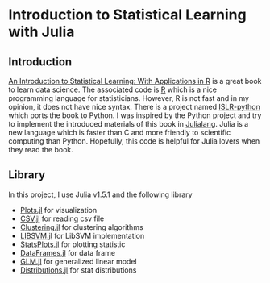 # Introduction to Statistical Learning with Julia

## Introduction
[An Introduction to Statistical Learning: With Applications in R](http://faculty.marshall.usc.edu/gareth-james/ISL/) is a great book to learn data science. The associated code is [R](https://www.r-project.org/about.html) which is a nice programming language for statisticians. However, R is not fast and in my opinion, it does not have nice syntax. There is a project named [ISLR-python](https://github.com/JWarmenhoven/ISLR-python) which ports the book to Python. I was inspired by the Python project and try to implement the introduced materials of this book in [Julialang](https://julialang.org/). Julia is a new language which is faster than C and more friendly to scientific computing than Python. Hopefully, this code is helpful for Julia lovers when they read the book.

## Library

In this project, I use Julia v1.5.1 and the following library
- [Plots.jl](https://github.com/JuliaPlots/PlotDocs.jl) for visualization
- [CSV.jl](https://csv.juliadata.org/v0.4.0/) for reading csv file
- [Clustering.jl](https://github.com/JuliaStats/Clustering.jl) for clustering algorithms 
- [LIBSVM.jl](https://github.com/JuliaML/LIBSVM.jl) for LibSVM implementation
- [StatsPlots.jl](https://github.com/JuliaPlots/StatsPlots.jl) for plotting statistic
- [DataFrames.jl](https://github.com/JuliaData/DataFrames.jl) for data frame 
- [GLM.jl](https://github.com/JuliaStats/GLM.jl) for generalized linear model
- [Distributions.jl](https://github.com/JuliaStats/Distributions.jl) for stat distributions
